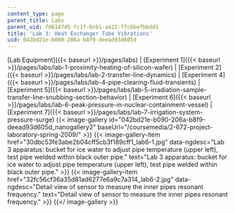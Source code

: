 ```yaml
---
content_type: page
parent_title: Labs
parent_uid: fd614745-fc1f-6cb1-a422-ffc6befbbdd1
title: 'Lab 3: Heat Exchanger Tube Vibrations'
uid: 042bd21e-b090-206a-b8f9-deead93d605d
---
```


[Lab Equipment]({{< baseurl >}}/pages/labs) | [Experiment 1]({{< baseurl >}}/pages/labs/lab-1-proximity-heating-of-silicon-wafer) | [Experiment 2]({{< baseurl >}}/pages/labs/lab-2-transfer-line-dynamics) | [Experiment 4]({{< baseurl >}}/pages/labs/lab-4-pipe-clearing-fluid-transients) | [Experiment 5]({{< baseurl >}}/pages/labs/lab-5-irradiation-sample-transfer-line-snubbing-section-behavior) | [Experiment 6]({{< baseurl >}}/pages/labs/lab-6-peak-pressure-in-nuclear-containment-vessel) | [Experiment 7]({{< baseurl >}}/pages/labs/lab-7-irrigation-system-pressure-surge)
{{< image-gallery id="042bd21e-b090-206a-b8f9-deead93d605d_nanogallery2" baseUrl="/coursemedia/2-672-project-laboratory-spring-2009/" >}}
{{< image-gallery-item href="30dbc53fe3abe2b04cff5cb3f189cff1_lab6-1.jpg" data-ngdesc="Lab 3 apparatus: bucket for ice water to adjust pipe temperature (upper left), test pipe welded within black outer pipe." text="Lab 3 apparatus: bucket for ice water to adjust pipe temperature (upper left), test pipe welded within black outer pipe." >}}
{{< image-gallery-item href="32fc56cf36a35d81ad6277e6a9c7a314_lab6-2.jpg" data-ngdesc="Detail view of sensor to measure the inner pipes resonant frequency." text="Detail view of sensor to measure the inner pipes resonant frequency." >}}
{{</ image-gallery >}}